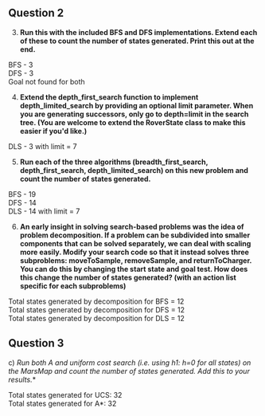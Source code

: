 ## Question 2
3. **Run this with the included BFS and DFS implementations. Extend each of these to count the number 
of states generated. Print this out at the end.**

BFS - 3   
DFS - 3  
Goal not found for both  

4. **Extend the depth_first_search function to implement depth_limited_search by providing an optional 
limit parameter. When you are generating successors, only go to depth=limit in the search tree. (You are welcome to extend 
the RoverState class to make this easier if you'd like.)**

DLS - 3 with limit = 7  

5. **Run each of the three algorithms (breadth_first_search, depth_first_search, depth_limited_search) on this new problem 
and count the number of states generated.**

BFS - 19  
DFS - 14  
DLS - 14 with limit = 7  

6. **An early insight in solving search-based problems was the idea of problem decomposition. If a 
problem can be subdivided into smaller components that can be solved separately, we can deal with scaling more easily.
Modify your search code so that it instead solves three subproblems: moveToSample, removeSample, and returnToCharger. 
You can do this by changing the start state and goal test. How does this change the number of states generated?
(with an action list specific for each subproblems)**

Total states generated by decomposition for BFS = 12  
Total states generated by decomposition for DFS = 12  
Total states generated by decomposition for DLS = 12  


## Question 3
c) **Run both A* and uniform cost search (i.e. using h1: h=0 for all states) on the MarsMap and count the number of states generated. Add this to your results.**

Total states generated for UCS: 32  
Total states generated for A*: 32  


